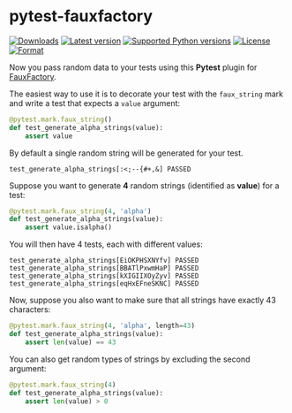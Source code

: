# pytest-fauxfactory

[![Downloads](https://pypip.in/download/pytest-fauxfactory/badge.svg?style=flat)](https://pypi.python.org/pypi/pytest-fauxfactory/)
[![Latest version](https://pypip.in/version/pytest-fauxfactory/badge.svg?style=flat)](https://pypi.python.org/pypi/pytest-fauxfactory/)
[![Supported Python versions](https://pypip.in/py_versions/pytest-fauxfactory/badge.svg?style=flat)](https://pypi.python.org/pypi/pytest-fauxfactory/)
[![License](https://pypip.in/license/pytest-fauxfactory/badge.svg?style=flat)](https://pypi.python.org/pypi/pytest-fauxfactory/)
[![Format](https://pypip.in/format/pytest-fauxfactory/badge.svg?style=flat)](https://pypi.python.org/pypi/pytest-fauxfactory/)


Now you pass random data to your tests using this **Pytest** plugin for [FauxFactory](https://github.com/omaciel/fauxfactory).

The easiest way to use it is to decorate your test with the `faux_string` mark and write a test that expects a `value` argument:

```python
@pytest.mark.faux_string()
def test_generate_alpha_strings(value):
    assert value
```

By default a single random string will be generated for your test.

```shell
test_generate_alpha_strings[:<;--{#+,&] PASSED
```

Suppose you want to generate **4** random strings (identified as **value**) for a test:

```python
@pytest.mark.faux_string(4, 'alpha')
def test_generate_alpha_strings(value):
    assert value.isalpha()
```

You will then have 4 tests, each with different values:

```shell
test_generate_alpha_strings[EiOKPHSXNYfv] PASSED
test_generate_alpha_strings[BBATlPxwmHaP] PASSED
test_generate_alpha_strings[kXIGIIXOyZyv] PASSED
test_generate_alpha_strings[eqHxEFneSKNC] PASSED
```

Now, suppose you also want to make sure that all strings have exactly 43 characters:

```python
@pytest.mark.faux_string(4, 'alpha', length=43)
def test_generate_alpha_strings(value):
    assert len(value) == 43
```

You can also get random types of strings by excluding the second argument:

```python
@pytest.mark.faux_string(4)
def test_generate_alpha_strings(value):
    assert len(value) > 0
```

